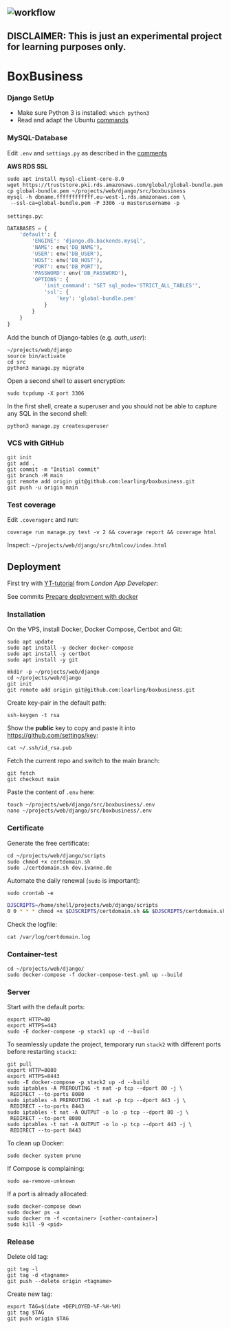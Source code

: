 ![workflow](https://github.com/learling/boxbusiness/actions/workflows/django.yml/badge.svg)
---
**DISCLAIMER**: This is just an experimental project for learning purposes only.
---
# BoxBusiness
### Django SetUp
- Make sure Python 3 is installed: ```which python3```
- Read and adapt the Ubuntu [commands](setup/commands.txt)
### MySQL-Database
Edit ```.env``` and ```settings.py``` as described in the [comments](src/boxbusiness/__init__.py)

**AWS RDS SSL**
```console
sudo apt install mysql-client-core-8.0
wget https://truststore.pki.rds.amazonaws.com/global/global-bundle.pem
cp global-bundle.pem ~/projects/web/django/src/boxbusiness
mysql -h dbname.ffffffffffff.eu-west-1.rds.amazonaws.com \
 --ssl-ca=global-bundle.pem -P 3306 -u masterusername -p
```
```settings.py```:
```python
DATABASES = {
    'default': {
        'ENGINE': 'django.db.backends.mysql',
        'NAME': env('DB_NAME'),
        'USER': env('DB_USER'),
        'HOST': env('DB_HOST'),
        'PORT': env('DB_PORT'),
        'PASSWORD': env('DB_PASSWORD'),
        'OPTIONS': {
            'init_command': "SET sql_mode='STRICT_ALL_TABLES'",
            'ssl': {
                'key': 'global-bundle.pem'
            }
        }
    }
}
```
Add the bunch of Django-tables (e.g. *auth_user*):
```console
~/projects/web/django
source bin/activate
cd src
python3 manage.py migrate
```
Open a second shell to assert encryption:
```console
sudo tcpdump -X port 3306
```
In the first shell, create a superuser and you should not be able to capture any SQL in the second shell:
```console
python3 manage.py createsuperuser
```
### VCS with GitHub
```console
git init
git add .
git commit -m "Initial commit"
git branch -M main
git remote add origin git@github.com:learling/boxbusiness.git
git push -u origin main
```
### Test coverage
Edit ```.coveragerc``` and run:
```console
coverage run manage.py test -v 2 && coverage report && coverage html
```
Inspect: ```~/projects/web/django/src/htmlcov/index.html```
## Deployment
First try with [YT-tutorial](https://www.youtube.com/watch?v=nh1ynJGJuT8) from 
*London App Developer*:

See commits [Prepare deployment with docker](https://github.com/learling/boxbusiness/commit/1da4daf036c6dd41abaf2e9e7e878cf490c3aad9)
### Installation
On the VPS, install Docker, Docker Compose, Certbot and Git:
```console
sudo apt update
sudo apt install -y docker docker-compose
sudo apt install -y certbot
sudo apt install -y git
```
```console
mkdir -p ~/projects/web/django
cd ~/projects/web/django
git init
git remote add origin git@github.com:learling/boxbusiness.git
```
Create key-pair in the default path:
```console
ssh-keygen -t rsa
```
Show the **public** key to copy and paste it into https://github.com/settings/key:
```console
cat ~/.ssh/id_rsa.pub
```
Fetch the current repo and switch to the main branch:
```console
git fetch
git checkout main
```
Paste the content of ```.env``` here:
```console
touch ~/projects/web/django/src/boxbusiness/.env
nano ~/projects/web/django/src/boxbusiness/.env
```
### Certificate
Generate the free certificate:
```console
cd ~/projects/web/django/scripts
sudo chmod +x certdomain.sh
sudo ./certdomain.sh dev.ivanne.de
```
Automate the daily renewal (```sudo``` is important):
```console
sudo crontab -e
```
```bash
DJSCRIPTS=/home/shell/projects/web/django/scripts
0 0 * * * chmod +x $DJSCRIPTS/certdomain.sh && $DJSCRIPTS/certdomain.sh dev.ivanne.de > /var/log/certdomain.log 2>&1
```
Check the logfile:
```console
cat /var/log/certdomain.log
```
### Container-test
```console
cd ~/projects/web/django/
sudo docker-compose -f docker-compose-test.yml up --build
```
### Server
Start with the default ports:
```console
export HTTP=80
export HTTPS=443
sudo -E docker-compose -p stack1 up -d --build
```
To seamlessly update the project, temporary run ```stack2``` with different ports before restarting ```stack1```:
```console
git pull
export HTTP=8080
export HTTPS=8443
sudo -E docker-compose -p stack2 up -d --build
sudo iptables -A PREROUTING -t nat -p tcp --dport 80 -j \
 REDIRECT --to-ports 8080
sudo iptables -A PREROUTING -t nat -p tcp --dport 443 -j \
 REDIRECT --to-ports 8443
sudo iptables -t nat -A OUTPUT -o lo -p tcp --dport 80 -j \
 REDIRECT --to-port 8080
sudo iptables -t nat -A OUTPUT -o lo -p tcp --dport 443 -j \
 REDIRECT --to-port 8443
```
To clean up Docker:
```console
sudo docker system prune
```
If Compose is complaining:
```console
sudo aa-remove-unknown
```
If a port is already allocated:
```console
sudo docker-compose down
sudo docker ps -a
sudo docker rm -f <container> [<other-container>]
sudo kill -9 <pid>
```
### Release
Delete old tag:
```console
git tag -l
git tag -d <tagname>
git push --delete origin <tagname>
```
Create new tag:
```console
export TAG=$(date +DEPLOYED-%F-%H-%M)
git tag $TAG
git push origin $TAG
```